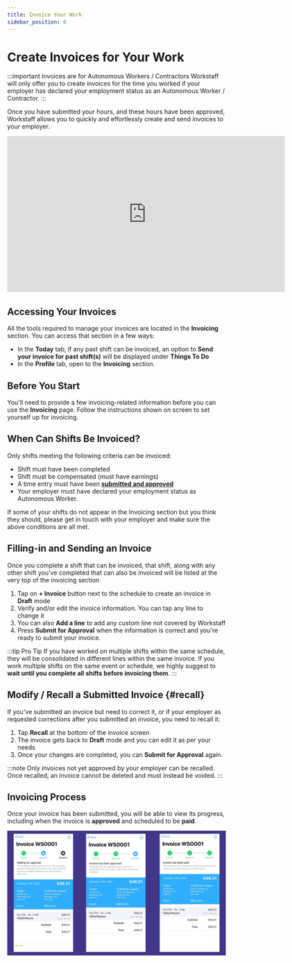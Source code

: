 ```yaml
---
title: Invoice Your Work
sidebar_position: 6
---
```


# Create Invoices for Your Work

:::important Invoices are for Autonomous Workers / Contractors
Workstaff will only offer you to create invoices for the time you worked if your employer has declared your employment 
status as an Autonomous Worker / Contractor.
:::

Once you have submitted your hours, and these hours have been approved, Workstaff allows you to quickly and effortlessly 
create and send invoices to your employer.

<iframe width="640" height="360" src="https://www.loom.com/embed/c81126a8c23a46658e8a8fe5767941dc" frameborder="0" webkitallowfullscreen mozallowfullscreen allowfullscreen></iframe>

## Accessing Your Invoices

All the tools required to manage your invoices are located in the **Invoicing** section. You can access that section in a few ways:

- In the **Today** tab, if any past shift can be invoiced, an option to **Send your invoice for past shift(s)** will be displayed under **Things To Do** 
- In the **Profile** tab, open to the **Invoicing** section.

## Before You Start

You'll need to provide a few invoicing-related information before you can use the **Invoicing** page. Follow the instructions shown on screen to set yourself up for invoicing.

## When Can Shifts Be Invoiced?

Only shifts meeting the following criteria can be invoiced:

- Shift must have been completed
- Shift must be compensated (must have earnings)
- A time entry must have been [**submitted and approved**](./manage-your-time/report-your-time.md)
- Your employer must have declared your employment status as Autonomous Worker.

If some of your shifts do not appear in the Invoicing section but you think they should, please get in touch with your employer and make sure the above conditions are all met.

## Filling-in and Sending an Invoice

Once you complete a shift that can be invoiced, that shift, along with any other shift you've completed that can also be invoiced will be listed at the very top of the invoicing section

1. Tap on **+ Invoice** button next to the schedule to create an invoice in **Draft** mode
2. Verify and/or edit the invoice information. You can tap any line to change it
3. You can also **Add a line** to add any custom line not covered by Workstaff
4. Press **Submit for Approval** when the information is correct and you're ready to submit your invoice.

:::tip Pro Tip
If you have worked on multiple shifts within the same schedule, they will be consolidated in different lines within the same invoice. If you work multiple shifts on the same event or schedule, we highly suggest to **wait until you complete all shifts before invoicing them**.
:::

## Modify / Recall a Submitted Invoice {#recall}

If you've submitted an invoice but need to correct it, or if your employer as requested corrections after you submitted an invoice, you need to recall it:

1. Tap **Recall** at the bottom of the invoice screen
2. The invoice gets back to **Draft** mode and you can edit it as per your needs
3. Once your changes are completed, you can **Submit for Approval** again.

:::note
Only invoices not yet approved by your employer can be recalled. Once recalled, an invoice cannot be deleted and must instead be voided.
:::

## Invoicing Process 
Once your invoice has been submitted, you will be able to view its progress, including when the invoice is **approved** and scheduled to be **paid**.

![invoicing_process.png](Images/invoicing_process.png)
